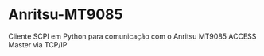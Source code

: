 # Anritsu-MT9085
Cliente SCPI em Python para comunicação com o Anritsu MT9085 ACCESS Master via TCP/IP
